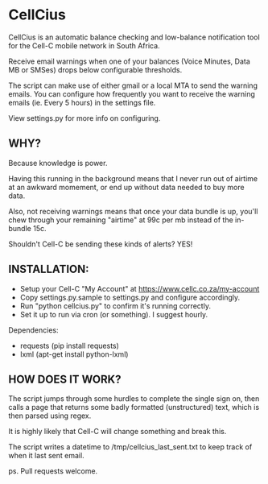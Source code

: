 CellCius
========

CellCius is an automatic balance checking and low-balance notification tool 
for the Cell-C mobile network in South Africa.

Receive email warnings when one of your balances (Voice Minutes, Data MB or 
SMSes) drops below configurable thresholds.

The script can make use of either gmail or a local MTA to send the 
warning emails. You can configure how frequently you want to receive the
warning emails (ie. Every 5 hours) in the settings file.

View settings.py for more info on configuring.


WHY? 
----
Because knowledge is power.

Having this running in the background means that I never run out of airtime at 
an awkward momement, or end up without data needed to buy more data.

Also, not receiving warnings means that once your data bundle is up, you'll 
chew through your remaining "airtime" at 99c per mb instead of the 
in-bundle 15c.

Shouldn't Cell-C be sending these kinds of alerts? YES!


INSTALLATION:
------------
* Setup your Cell-C "My Account" at https://www.cellc.co.za/my-account
* Copy settings.py.sample to settings.py and configure accordingly.
* Run "python cellcius.py" to confirm it's running correctly.
* Set it up to run via cron (or something). I suggest hourly.


Dependencies:
* requests (pip install requests)
* lxml (apt-get install python-lxml)


HOW DOES IT WORK?
-----------------
The script jumps through some hurdles to complete the single sign on, then
calls a page that returns some badly formatted (unstructured) text, which is 
then parsed using regex. 

It is highly likely that Cell-C will change something and break this.

The script writes a datetime to /tmp/cellcius_last_sent.txt to keep track of 
when it last sent email.

ps. Pull requests welcome.
